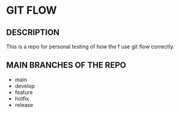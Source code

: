 # GIT FLOW

## DESCRIPTION

This is a repo for personal testing of how the f use git flow correctly.

## MAIN BRANCHES OF THE REPO

- main
- develop
- feature
- hotfix
- release
